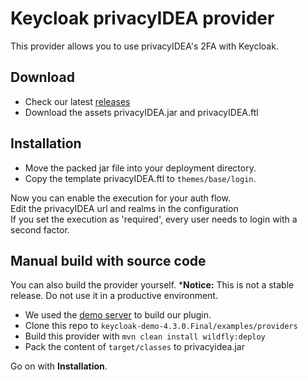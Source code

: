 # Keycloak privacyIDEA provider

This provider allows you to use privacyIDEA's 2FA with Keycloak.

## Download

* Check our latest [releases](https://github.com/privacyidea/keycloak-provider/releases)
* Download the assets privacyIDEA.jar and privacyIDEA.ftl

## Installation

* Move the packed jar file into your deployment directory.  
* Copy the template privacyIDEA.ftl to `themes/base/login`.

Now you can enable the execution for your auth flow.  
Edit the privacyIDEA url and realms in the configuration  
If you set the execution as 'required', every user needs to login with a second factor.

## Manual build with source code

You can also build the provider yourself.
***Notice:** This is not a stable release. Do not use it in a productive environment.

* We used the [demo server](https://www.keycloak.org/archive/downloads-4.3.0.html) to build our plugin.
* Clone this repo to `keycloak-demo-4.3.0.Final/examples/providers`
* Build this provider with `mvn clean install wildfly:deploy`
* Pack the content of `target/classes` to privacyidea.jar

Go on with **Installation**.
